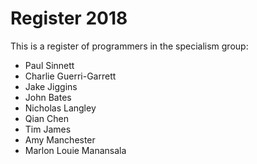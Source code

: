 # Register 2018

This is a register of programmers in the specialism group:
* Paul Sinnett
* Charlie Guerri-Garrett
* Jake Jiggins
* John Bates
* Nicholas Langley
* Qian Chen
* Tim James
* Amy Manchester
* Marlon Louie Manansala
